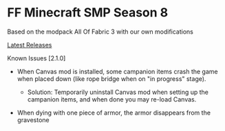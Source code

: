 # FF Minecraft SMP Season 8

Based on the modpack All Of Fabric 3 with our own modifications

[Latest Releases](https://github.com/HumanMint/FFMCS8/releases)

Known Issues [2.1.0]

- When Canvas mod is installed, some campanion items crash the game when placed down (like rope bridge when on "in progress" stage).
	- Solution: Temporarily uninstall Canvas mod when setting up the campanion items, and when done you may re-load Canvas.
	
- When dying with one piece of armor, the armor disappears from the gravestone